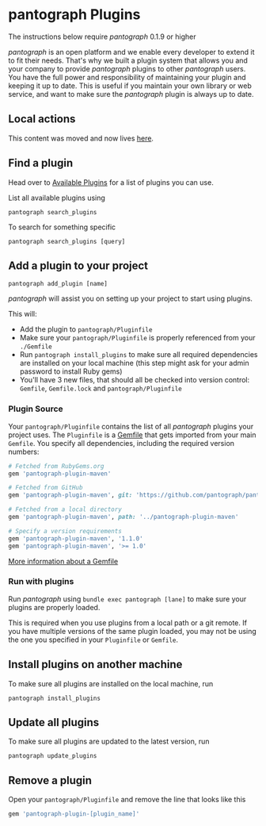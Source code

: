 # pantograph Plugins

The instructions below require _pantograph_ 0.1.9 or higher

_pantograph_ is an open platform and we enable every developer to extend it to fit their needs.
That's why we built a plugin system that allows you and your company to provide _pantograph_ plugins to other _pantograph_ users.
You have the full power and responsibility of maintaining your plugin and keeping it up to date.
This is useful if you maintain your own library or web service, and want to make sure the _pantograph_ plugin is always up to date.

## Local actions

<script type="text/javascript">
(function () {
    var anchorMap = {
        "local-actions": "/create-action/"
    }
    var hash = window.location.hash.substring(1);
    if (hash) {
        if (anchorMap[hash]) {
            link = anchorMap[hash] + '#' + hash;
            window.location.replace(link);
        }
    }
})();
</script>

This content was moved and now lives [here](/create-action/#local-actions).

## Find a plugin

Head over to [Available Plugins](https://johnknapprs.github.io/pantograph/plugins/available-plugins/) for a list of plugins you can use.

List all available plugins using

```shell
pantograph search_plugins
```

To search for something specific
```shell
pantograph search_plugins [query]
```

## Add a plugin to your project

```shell
pantograph add_plugin [name]
```

_pantograph_ will assist you on setting up your project to start using plugins.

This will:

- Add the plugin to `pantograph/Pluginfile`
- Make sure your `pantograph/Pluginfile` is properly referenced from your `./Gemfile`
- Run `pantograph install_plugins` to make sure all required dependencies are installed on your local machine (this step might ask for your admin password to install Ruby gems)
- You'll have 3 new files, that should all be checked into version control: `Gemfile`, `Gemfile.lock` and `pantograph/Pluginfile`

### Plugin Source

Your `pantograph/Pluginfile` contains the list of all _pantograph_ plugins your project uses.
The `Pluginfile` is a [Gemfile](http://bundler.io/gemfile.html) that gets imported from your main `Gemfile`.
You specify all dependencies, including the required version numbers:

```ruby
# Fetched from RubyGems.org
gem 'pantograph-plugin-maven'

# Fetched from GitHub
gem 'pantograph-plugin-maven', git: 'https://github.com/pantograph/pantograph-plugin-maven'

# Fetched from a local directory
gem 'pantograph-plugin-maven', path: '../pantograph-plugin-maven'

# Specify a version requirements
gem 'pantograph-plugin-maven', '1.1.0'
gem 'pantograph-plugin-maven', '>= 1.0'
```

[More information about a Gemfile](http://bundler.io/gemfile.html)

### Run with plugins

Run _pantograph_ using `bundle exec pantograph [lane]` to make sure your plugins are properly loaded.

This is required when you use plugins from a local path or a git remote.
If you have multiple versions of the same plugin loaded, you may not be using the one you specified in your `Pluginfile` or `Gemfile`.

## Install plugins on another machine

To make sure all plugins are installed on the local machine, run

```shell
pantograph install_plugins
```

## Update all plugins

To make sure all plugins are updated to the latest version, run

```shell
pantograph update_plugins
```

## Remove a plugin

Open your `pantograph/Pluginfile` and remove the line that looks like this

```ruby
gem 'pantograph-plugin-[plugin_name]'
```
